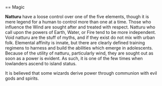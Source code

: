 == Magic

**Natturu** have a loose control over one of the five elements, though it is mere legend for a human to control more than one at a time. Those who influence the Wind are sought after and treated with respect. Natturu who call upon the powers of Earth, Water, or Fire tend to be more independent. Void natturu are the stuff of myths, and if they exist do not mix with urban folk. Elemental affinity is innate, but there are clearly defined training regimens to harness and build the abilities which emerge in adolescents. Because of the utility of natturu, particularly wind, they are sought out as soon as a power is evident. As such, it is one of the few times when lowlanders ascend to island status.

It is believed that some wizards derive power through communion with evil gods and spirits.
